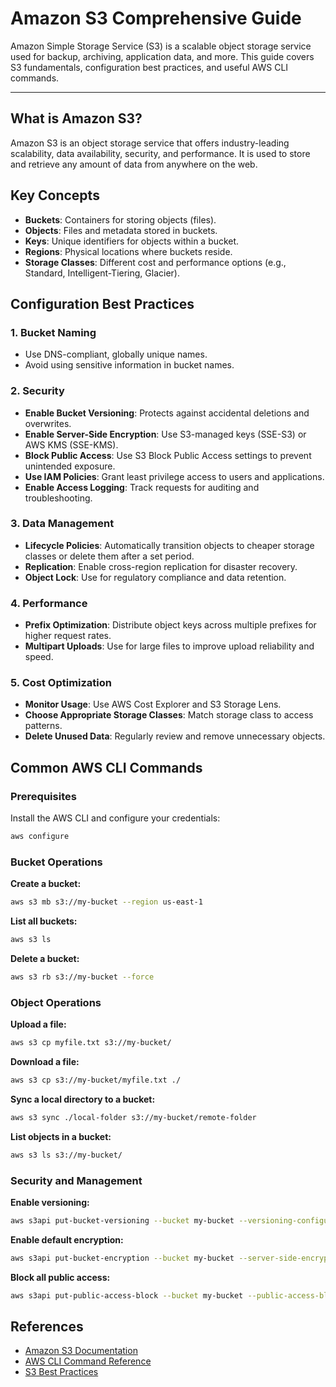 # Amazon S3 Comprehensive Guide

Amazon Simple Storage Service (S3) is a scalable object storage service used for backup, archiving, application data, and more. This guide covers S3 fundamentals, configuration best practices, and useful AWS CLI commands.

---

<!-- ## Table of Contents

1. [What is Amazon S3?](#what-is-amazon-s3)
2. [Key Concepts](#key-concepts)
3. [Configuration Best Practices](#configuration-best-practices)
4. [Common AWS CLI Commands](#common-aws-cli-commands)
5. [References](#references) -->

## What is Amazon S3?

Amazon S3 is an object storage service that offers industry-leading scalability, data availability, security, and performance. It is used to store and retrieve any amount of data from anywhere on the web.

## Key Concepts

- **Buckets**: Containers for storing objects (files).
- **Objects**: Files and metadata stored in buckets.
- **Keys**: Unique identifiers for objects within a bucket.
- **Regions**: Physical locations where buckets reside.
- **Storage Classes**: Different cost and performance options (e.g., Standard, Intelligent-Tiering, Glacier).

## Configuration Best Practices

### 1. Bucket Naming
- Use DNS-compliant, globally unique names.
- Avoid using sensitive information in bucket names.

### 2. Security
- **Enable Bucket Versioning**: Protects against accidental deletions and overwrites.
- **Enable Server-Side Encryption**: Use S3-managed keys (SSE-S3) or AWS KMS (SSE-KMS).
- **Block Public Access**: Use S3 Block Public Access settings to prevent unintended exposure.
- **Use IAM Policies**: Grant least privilege access to users and applications.
- **Enable Access Logging**: Track requests for auditing and troubleshooting.

### 3. Data Management
- **Lifecycle Policies**: Automatically transition objects to cheaper storage classes or delete them after a set period.
- **Replication**: Enable cross-region replication for disaster recovery.
- **Object Lock**: Use for regulatory compliance and data retention.

### 4. Performance
- **Prefix Optimization**: Distribute object keys across multiple prefixes for higher request rates.
- **Multipart Uploads**: Use for large files to improve upload reliability and speed.

### 5. Cost Optimization
- **Monitor Usage**: Use AWS Cost Explorer and S3 Storage Lens.
- **Choose Appropriate Storage Classes**: Match storage class to access patterns.
- **Delete Unused Data**: Regularly review and remove unnecessary objects.

## Common AWS CLI Commands

### Prerequisites

Install the AWS CLI and configure your credentials:

```sh
aws configure
```

### Bucket Operations

**Create a bucket:**
```sh
aws s3 mb s3://my-bucket --region us-east-1
```

**List all buckets:**
```sh
aws s3 ls
```

**Delete a bucket:**
```sh
aws s3 rb s3://my-bucket --force
```

### Object Operations

**Upload a file:**
```sh
aws s3 cp myfile.txt s3://my-bucket/
```

**Download a file:**
```sh
aws s3 cp s3://my-bucket/myfile.txt ./
```

**Sync a local directory to a bucket:**
```sh
aws s3 sync ./local-folder s3://my-bucket/remote-folder
```

**List objects in a bucket:**
```sh
aws s3 ls s3://my-bucket/
```

### Security and Management

**Enable versioning:**
```sh
aws s3api put-bucket-versioning --bucket my-bucket --versioning-configuration Status=Enabled
```

**Enable default encryption:**
```sh
aws s3api put-bucket-encryption --bucket my-bucket --server-side-encryption-configuration 'ServerSideEncryptionConfiguration=[{"ServerSideEncryptionByDefault":{"SSEAlgorithm":"AES256"}}]'
```

**Block all public access:**
```sh
aws s3api put-public-access-block --bucket my-bucket --public-access-block-configuration BlockPublicAcls=true,IgnorePublicAcls=true,BlockPublicPolicy=true,RestrictPublicBuckets=true
```

## References

- [Amazon S3 Documentation](https://docs.aws.amazon.com/s3/index.html)
- [AWS CLI Command Reference](https://docs.aws.amazon.com/cli/latest/reference/s3/index.html)
- [S3 Best Practices](https://aws.amazon.com/premiumsupport/knowledge-center/s3-best-practices/)
